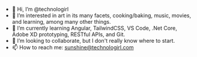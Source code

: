 - 👋 Hi, I’m @technologirl
- 👀 I’m interested in art in its many facets, cooking/baking, music, movies, and learning, among many other things.
- 🌱 I’m currently learning Angular, TailwindCSS, VS Code, .Net Core, Adobe XD prototyping, RESTful APIs, and Git.
- 💞️ I’m looking to collaborate, but I don't really know where to start.
- 📫 How to reach me: sunshine@technologirl.com

<!---
technologirl/technologirl is a ✨ special ✨ repository because its `README.md` (this file) appears on your GitHub profile.
You can click the Preview link to take a look at your changes.
--->
